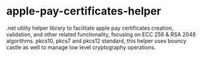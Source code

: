 # apple-pay-certificates-helper
.net utility helper library to facilitate apple pay certificates creation, validation, and other related functionality, focusing on ECC 256 &amp; RSA 2048 algorithms. pkcs10, pkcs7 and pkcs12 standard, this helper uses bouncy castle as well to manage low level cryptography operations.
